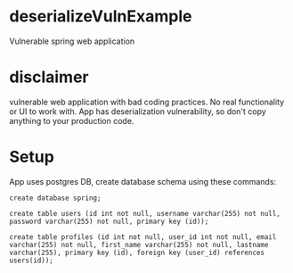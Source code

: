 # deserializeVulnExample
Vulnerable spring web application

# disclaimer
vulnerable web application with bad coding practices. No real functionality or UI to work with.
App has deserialization vulnerability, so don't copy anything to your production code.

# Setup
App uses postgres DB, create database schema using these commands:
```
create database spring;

create table users (id int not null, username varchar(255) not null, password varchar(255) not null, primary key (id));

create table profiles (id int not null, user_id int not null, email varchar(255) not null, first_name varchar(255) not null, lastname varchar(255), primary key (id), foreign key (user_id) references users(id));
```
